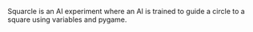 Squarcle is an AI experiment where an AI is trained to guide a circle to a square using variables and pygame.
